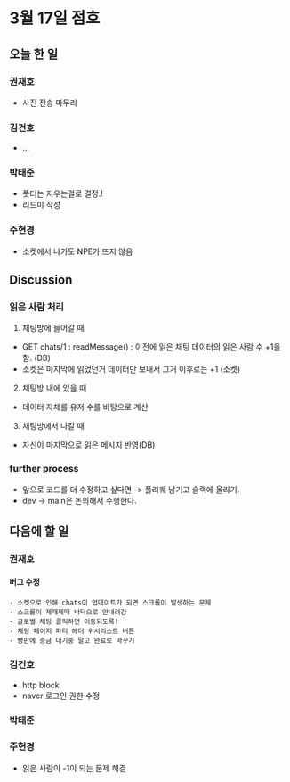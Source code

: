 # 3월 17일 점호

## 오늘 한 일

### 권재호

- 사진 전송 마무리

### 김건호

- ...

### 박태준

- 풋터는 지우는걸로 결정.!
- 리드미 작성

### 주현경

- 소켓에서 나가도 NPE가 뜨지 않음

## Discussion

### 읽은 사람 처리

1. 채팅방에 들어갈 때

- GET chats/1 : readMessage() : 이전에 읽은 채팅 데이터의 읽은 사람 수 +1을 함. (DB)
- 소켓은 마지막에 읽었던거 데이터만 보내서 그거 이후로는 +1 (소켓)

2. 채팅방 내에 있을 때

- 데이터 자체를 유저 수를 바탕으로 계산

3. 채팅방에서 나갈 때

- 자신이 마지막으로 읽은 메시지 반영(DB)

### further process

- 앞으로 코드를 더 수정하고 싶다면 -> 풀리퀘 남기고 슬랙에 올리기.
- dev -> main은 논의해서 수행한다.

## 다음에 할 일

### 권재호

#### 버그 수정

    - 소켓으로 인해 chats이 업데이트가 되면 스크롤이 발생하는 문제
    - 스크롤이 제때제때 바닥으로 안내려감
    - 글로벌 채팅 클릭하면 이동되도록!
    - 채팅 페이지 파티 헤더 위시리스트 버튼
    - 빵판에 송금 대기중 말고 완료로 바꾸기

### 김건호

- http block
- naver 로그인 권한 수정

### 박태준

### 주현경

- 읽은 사람이 -1이 되는 문제 해결
